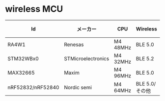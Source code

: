 # wireless MCU

| Id | メーカー | CPU | Wireless | Pwr | Lib | 技敵 |   |   |   |   |   |
|---|---|---|---|---|---|---|---|---|---|---|---|
| RA4W1 | Renesas | M4 48MHz | BLE 5.0 | ? | ? | ? |   |   |   |   |   |
| STM32WBx0 | STMicroelectronics | M4 32MHz | BLE 5.2 | 7.7~8.7mA | ? | ? |   |   |   |   |   |
| MAX32665 | Maxim | M4 96MHz | BLE 5.0 | 3.2~6.0mA | ? | ? |   |   |   |   |   |
| nRF52832/nRF52840 | Nordic semi | M4 64MHz | BLE 5.0/その他 | 5.4mA max | Arduino | ◯ |   |   |   |   |   |
